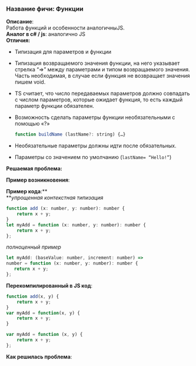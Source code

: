 ### **Название фичи: Функции**

**Описание**:  
Работа функций и особенности аналогичныJS.  
**Аналог в c\# / js**: аналогично JS  
**Отличия:**

* Типизация для параметров и функции

* Типизация возвращаемого значения функции, на него указывает стрелка “=&gt;” между параметрами и типом возвращаемого значения. Часть необходимая, в случае если функция не возвращает значения пишем void.

* TS считает, что число передаваемых параметров должно совпадать с числом параметров, которые ожидает функция, то есть каждый параметр функции обязателен.

* Возможность сделать параметры функции необязательными с помощью «?»

  ```js
  function buildName (lastName?: string) {…}
  ```

* Необязательные параметры должны идти после обязательных.

* Параметры со значением по умолчанию \(`lastName= “Hello!”`\)

**Решаемая проблема:**

**Пример возникновения**:

**Пример кода**:**  
**_упрощенная контекстная типизация_

```js
function add (x: number, y: number): number {
    return x + y;
}
let myAdd = function (x: number, y: number): number {
    return x + y;
};
```

_полноценный пример_

```js
let myAdd: (baseValue: number, increment: number) =>
number = function (x: number, y: number): number {
   return x + y;
};
```

**Перекомпилированный в JS код**:

```js
function add(x, y) {
    return x + y;
}
var myAdd = function(x, y) {
    return x + y;
}
```

```js
var myAdd = function (x, y) {
    return x + y;
};
```

**Как решилась проблема**:

